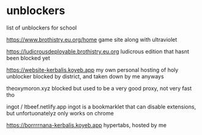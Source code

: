# unblockers
list of unblockers for school


https://www.brothistry.eu.org/home
game site along with ultraviolet


https://ludicrousdeployable.brothistry.eu.org
ludicrous edition that hasnt been blocked yet



https://website-kerbalis.koyeb.app 
my own personal hosting of holy unblocker
blocked by district, and taken down by me anyways

theoxymoron.xyz
blocked but used to be a very good proxy, not very fast tho


ingot / ltbeef.netlify.app
ingot is a bookmarklet that can disable extensions, but unfortuonatelyz only works on chrome

https://borrrrnana-kerbalis.koyeb.app
hypertabs, hosted by me

